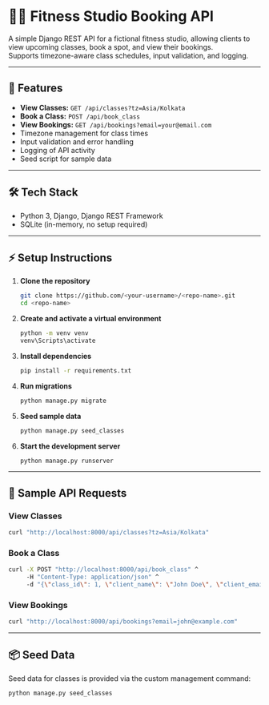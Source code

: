 # 🏋️‍♂️ Fitness Studio Booking API

A simple Django REST API for a fictional fitness studio, allowing clients to view upcoming classes, book a spot, and view their bookings.  
Supports timezone-aware class schedules, input validation, and logging.

---

## 🚀 Features

- **View Classes:** `GET /api/classes?tz=Asia/Kolkata`
- **Book a Class:** `POST /api/book_class`
- **View Bookings:** `GET /api/bookings?email=your@email.com`
- Timezone management for class times
- Input validation and error handling
- Logging of API activity
- Seed script for sample data

---

## 🛠️ Tech Stack

- Python 3, Django, Django REST Framework
- SQLite (in-memory, no setup required)

---

## ⚡ Setup Instructions

1. **Clone the repository**
   ```sh
   git clone https://github.com/<your-username>/<repo-name>.git
   cd <repo-name>
   ```

2. **Create and activate a virtual environment**
   ```sh
   python -m venv venv
   venv\Scripts\activate
   ```

3. **Install dependencies**
   ```sh
   pip install -r requirements.txt
   ```

4. **Run migrations**
   ```sh
   python manage.py migrate
   ```

5. **Seed sample data**
   ```sh
   python manage.py seed_classes
   ```

6. **Start the development server**
   ```sh
   python manage.py runserver
   ```

---

## 🧪 Sample API Requests

### View Classes
```sh
curl "http://localhost:8000/api/classes?tz=Asia/Kolkata"
```

### Book a Class
```sh
curl -X POST "http://localhost:8000/api/book_class" ^
     -H "Content-Type: application/json" ^
     -d "{\"class_id\": 1, \"client_name\": \"John Doe\", \"client_email\": \"john@example.com\"}"
```

### View Bookings
```sh
curl "http://localhost:8000/api/bookings?email=john@example.com"
```

---

## 📦 Seed Data

Seed data for classes is provided via the custom management command:
```sh
python manage.py seed_classes
```
